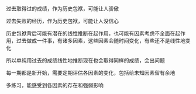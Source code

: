 过去取得过的成绩，作为历史包袱，可能让人骄傲

过去失败的经历，作为历史包袱，可能让人没信心

历史包袱背后可能有潜在的线性推断在起作用，也可能有因素考虑不全面在起作用，过去做成一件事，有诸多因素，这些因素会随时间变化，有些还不是线性地变化

所以单纯用过去的成绩线性地推断现在也会取得同样的成绩，会出问题

每一期都是新开始，需要定期评估各因素的变化，包括给未知因素留有余地

多练习，能感受到各因素的存在和强弱影响
